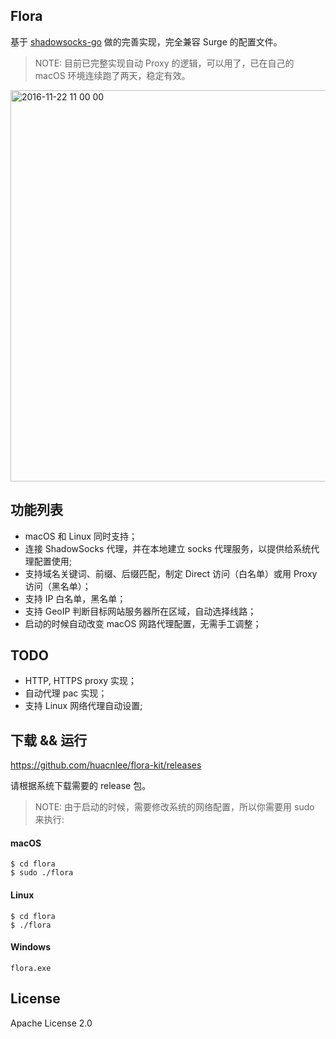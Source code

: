 Flora
-----

基于 [shadowsocks-go](https://github.com/shadowsocks/shadowsocks-go) 做的完善实现，完全兼容 Surge 的配置文件。

> NOTE: 目前已完整实现自动 Proxy 的逻辑，可以用了，已在自己的 macOS 环境连续跑了两天，稳定有效。

<img width="626" alt="2016-11-22 11 00 00" src="https://cloud.githubusercontent.com/assets/5518/20509326/d9a2ad9a-b0a2-11e6-9b9c-f6a59445b8d9.png">

## 功能列表

- macOS 和 Linux 同时支持；
- 连接 ShadowSocks 代理，并在本地建立 socks 代理服务，以提供给系统代理配置使用;
- 支持域名关键词、前缀、后缀匹配，制定 Direct 访问（白名单）或用 Proxy 访问（黑名单）；
- 支持 IP 白名单，黑名单；
- 支持 GeoIP 判断目标网站服务器所在区域，自动选择线路；
- 启动的时候自动改变 macOS 网路代理配置，无需手工调整；

## TODO

- HTTP, HTTPS proxy 实现；
- 自动代理 pac 实现；
- 支持 Linux 网络代理自动设置;

## 下载 && 运行

https://github.com/huacnlee/flora-kit/releases

请根据系统下载需要的 release 包。

> NOTE: 由于启动的时候，需要修改系统的网络配置，所以你需要用 sudo 来执行:

#### macOS
```
$ cd flora
$ sudo ./flora
```

#### Linux
```
$ cd flora
$ ./flora
```

#### Windows
```
flora.exe
```

## License

Apache License 2.0
